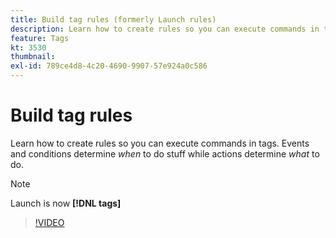 ```yaml
---
title: Build tag rules (formerly Launch rules)
description: Learn how to create rules so you can execute commands in tags. Events and conditions determine *when* to do stuff while actions determine *what* to do.
feature: Tags
kt: 3530
thumbnail:
exl-id: 789ce4d8-4c20-4690-9907-57e924a0c586
---
```

# Build tag rules

Learn how to create rules so you can execute commands in tags. Events and conditions determine *when* to do stuff while actions determine *what* to do.

>[!NOTE]
>
> Launch is now **[!DNL tags]**

>[!VIDEO](https://video.tv.adobe.com/v/28730/?quality=12&learn=on)
